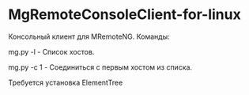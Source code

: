 # MgRemoteConsoleClient-for-linux

Консольный клиент для MRemoteNG.
Команды:

mg.py -l - Список хостов.

mg.py -c 1 - Соединиться с первым хостом из списка.

Требуется установка ElementTree
